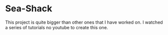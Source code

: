 # Sea-Shack
 This project is quite bigger than other ones that I have worked on.  I watched a series of tutorials no youtube to create this one. 
